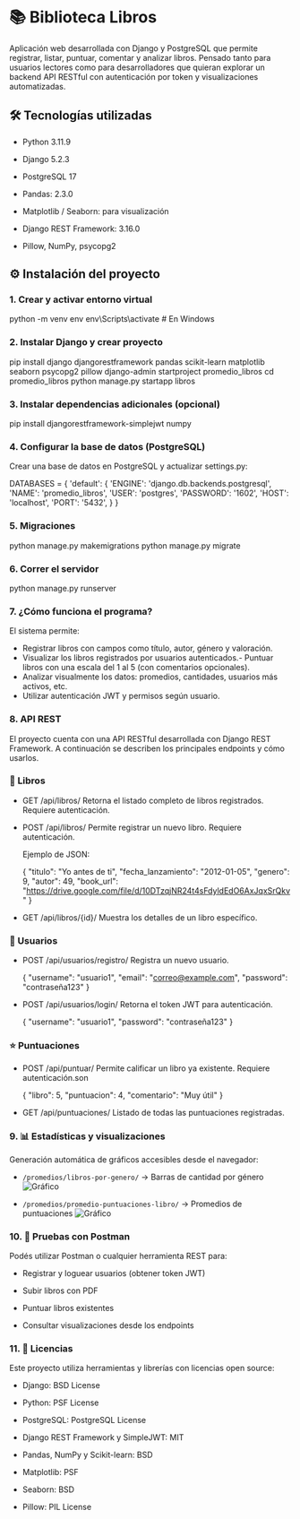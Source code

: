 # 📚 Biblioteca Libros

Aplicación web desarrollada con Django y PostgreSQL que permite registrar, listar, puntuar, comentar y analizar libros. Pensado tanto para usuarios lectores como para desarrolladores que quieran explorar un backend API RESTful con autenticación por token y visualizaciones automatizadas.

## 🛠️ Tecnologías utilizadas

  - Python 3.11.9

  - Django 5.2.3

  - PostgreSQL 17

  - Pandas: 2.3.0

  - Matplotlib / Seaborn: para visualización

  - Django REST Framework: 3.16.0

  - Pillow, NumPy, psycopg2

## ⚙️ Instalación del proyecto

### 1. Crear y activar entorno virtual

python -m venv env
env\Scripts\activate       # En Windows

### 2. Instalar Django y crear proyecto

pip install django djangorestframework pandas scikit-learn matplotlib seaborn psycopg2 pillow
django-admin startproject promedio_libros
cd promedio_libros
python manage.py startapp libros

### 3. Instalar dependencias adicionales (opcional)

pip install djangorestframework-simplejwt numpy

### 4. Configurar la base de datos (PostgreSQL)

Crear una base de datos en PostgreSQL y actualizar settings.py:

DATABASES = {
    'default': {
        'ENGINE': 'django.db.backends.postgresql',
        'NAME': 'promedio_libros',
        'USER': 'postgres',
        'PASSWORD': '1602',
        'HOST': 'localhost',
        'PORT': '5432',
    }
}

### 5. Migraciones

python manage.py makemigrations
python manage.py migrate

### 6. Correr el servidor

python manage.py runserver

### 7. ¿Cómo funciona el programa?

El sistema permite:

  - Registrar libros con campos como título, autor, género y valoración.
  - Visualizar los libros registrados por usuarios autenticados.- Puntuar libros con una escala del 1 al 5 (con comentarios opcionales).
  - Analizar visualmente los datos: promedios, cantidades, usuarios más activos, etc.
  - Utilizar autenticación JWT y permisos según usuario.

### 8. API REST

El proyecto cuenta con una API RESTful desarrollada con Django REST Framework. A continuación se describen los principales endpoints y cómo usarlos.

### 📘 Libros
  - GET /api/libros/
    Retorna el listado completo de libros registrados. Requiere autenticación.

  - POST /api/libros/
    Permite registrar un nuevo libro. Requiere autenticación.

    Ejemplo de JSON:

    {
      "titulo": "Yo antes de ti",
      "fecha_lanzamiento": "2012-01-05",
      "genero": 9,
      "autor": 49,
      "book_url": "https://drive.google.com/file/d/10DTzqjNR24t4sFdyldEdO6AxJqxSrQkv"
    }

  - GET /api/libros/{id}/
    Muestra los detalles de un libro específico.

### 👤 Usuarios
  - POST /api/usuarios/registro/
    Registra un nuevo usuario.

    {
      "username": "usuario1",
      "email": "correo@example.com",
      "password": "contraseña123"
    }
  - POST /api/usuarios/login/
    Retorna el token JWT para autenticación.

    {
      "username": "usuario1",
      "password": "contraseña123"
    }
### ⭐ Puntuaciones
  - POST /api/puntuar/
    Permite calificar un libro ya existente. Requiere autenticación.son

    {
      "libro": 5,
      "puntuacion": 4,
      "comentario": "Muy útil"
    }

  - GET /api/puntuaciones/
    Listado de todas las puntuaciones registradas.

### 9. 📊 Estadísticas y visualizaciones

Generación automática de gráficos accesibles desde el navegador:

- `/promedios/libros-por-genero/` → Barras de cantidad por género
![Gráfico](http://127.0.0.1:8000/promedios/libros-por-genero/)

- `/promedios/promedio-puntuaciones-libro/` → Promedios de puntuaciones
![Gráfico](http://127.0.0.1:8000/promedios/promedio-puntuaciones-libro/)


### 10. 🧪 Pruebas con Postman

Podés utilizar Postman o cualquier herramienta REST para:

  - Registrar y loguear usuarios (obtener token JWT)

  - Subir libros con PDF

  - Puntuar libros existentes

  - Consultar visualizaciones desde los endpoints

### 11. 📄 Licencias
Este proyecto utiliza herramientas y librerías con licencias open source:

  - Django: BSD License

  - Python: PSF License

  - PostgreSQL: PostgreSQL License

  - Django REST Framework y SimpleJWT: MIT

  - Pandas, NumPy y Scikit-learn: BSD

  - Matplotlib: PSF

  - Seaborn: BSD

  - Pillow: PIL License
